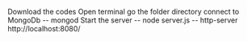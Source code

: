 Download the codes
Open terminal go the folder directory
connect to MongoDb -- mongod
Start the server -- node server.js
--   http-server
http://localhost:8080/
